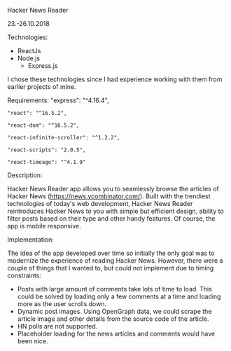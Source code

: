 Hacker News Reader 

23.-26.10.2018


Technologies:
- ReactJs
- Node.js
   - Express.js

I chose these technologies since I had experience working with them from earlier projects of mine.

Requirements:
    "express": "^4.16.4",

    "react": "^16.5.2",

    "react-dom": "^16.5.2",

    "react-infinite-scroller": "^1.2.2",

    "react-scripts": "2.0.5",

    "react-timeago": "^4.1.9"



Description:

Hacker News Reader app allows you to seamlessly browse the articles of Hacker News (https://news.ycombinator.com/). 
Built with the trendiest technologies of today's web development, Hacker News Reader reintroduces Hacker News to you with simple but efficient design, 
ability to filter posts based on their type and other handy features. Of course, the app is mobile responsive.

Implementation:

The idea of the app developed over time so initially the only goal was to modernize the experience of reading Hacker News. However, there were a couple of things that I 
wanted to, but could not implement due to timing constraints:
- Posts with large amount of comments take lots of time to load. This could be solved by loading only a few comments at a time and loading more as the user scrolls down.
- Dynamic post images. Using OpenGraph data, we could scrape the article image and other details from the source code of the article.
- HN polls are not supported.
- Placeholder loading for the news articles and comments would have been nice.

